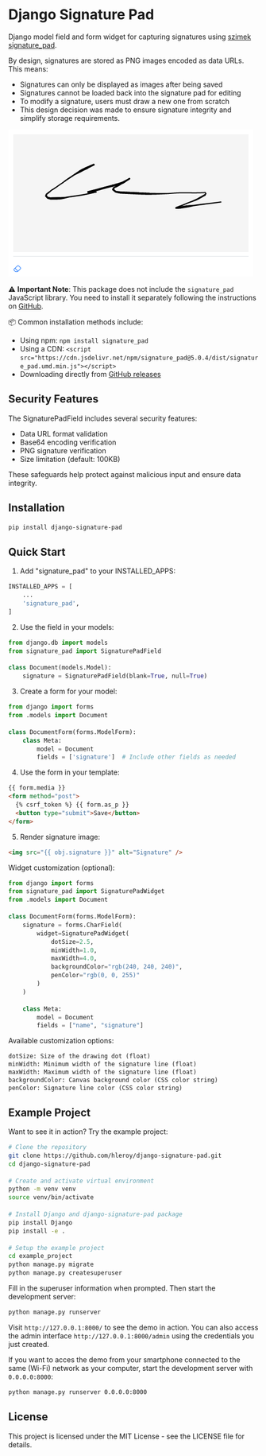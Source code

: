 # Django Signature Pad

Django model field and form widget for capturing signatures using [szimek signature_pad](https://github.com/szimek/signature_pad).

By design, signatures are stored as PNG images encoded as data URLs. This means:

- Signatures can only be displayed as images after being saved
- Signatures cannot be loaded back into the signature pad for editing
- To modify a signature, users must draw a new one from scratch
- This design decision was made to ensure signature integrity and simplify storage requirements.

![django_signature_pad.png](django_signature_pad.png)

⚠️ **Important Note**: This package does not include the `signature_pad` JavaScript library. You need to install it separately following the instructions on [GitHub](https://github.com/szimek/signature_pad/).

📦 Common installation methods include:

- Using npm: `npm install signature_pad`
- Using a CDN: `<script src="https://cdn.jsdelivr.net/npm/signature_pad@5.0.4/dist/signature_pad.umd.min.js"></script>`
- Downloading directly from [GitHub releases](https://github.com/szimek/signature_pad/releases)

## Security Features

The SignaturePadField includes several security features:

- Data URL format validation
- Base64 encoding verification
- PNG signature verification
- Size limitation (default: 100KB)

These safeguards help protect against malicious input and ensure data integrity.

## Installation

```bash
pip install django-signature-pad
```

## Quick Start

1. Add "signature_pad" to your INSTALLED_APPS:

```python
INSTALLED_APPS = [
    ...
    'signature_pad',
]
```

2. Use the field in your models:

```python
from django.db import models
from signature_pad import SignaturePadField

class Document(models.Model):
    signature = SignaturePadField(blank=True, null=True)
```

3. Create a form for your model:

```python
from django import forms
from .models import Document

class DocumentForm(forms.ModelForm):
    class Meta:
        model = Document
        fields = ['signature']  # Include other fields as needed
```

4. Use the form in your template:

```html
{{ form.media }}
<form method="post">
  {% csrf_token %} {{ form.as_p }}
  <button type="submit">Save</button>
</form>
```

5. Render signature image:

```html
<img src="{{ obj.signature }}" alt="Signature" />
```

Widget customization (optional):

```python
from django import forms
from signature_pad import SignaturePadWidget
from .models import Document

class DocumentForm(forms.ModelForm):
    signature = forms.CharField(
        widget=SignaturePadWidget(
            dotSize=2.5,
            minWidth=1.0,
            maxWidth=4.0,
            backgroundColor="rgb(240, 240, 240)",
            penColor="rgb(0, 0, 255)"
        )
    )

    class Meta:
        model = Document
        fields = ["name", "signature"]
```

Available customization options:

    dotSize: Size of the drawing dot (float)
    minWidth: Minimum width of the signature line (float)
    maxWidth: Maximum width of the signature line (float)
    backgroundColor: Canvas background color (CSS color string)
    penColor: Signature line color (CSS color string)

## Example Project

Want to see it in action? Try the example project:

```bash
# Clone the repository
git clone https://github.com/hleroy/django-signature-pad.git
cd django-signature-pad

# Create and activate virtual environment
python -m venv venv
source venv/bin/activate

# Install Django and django-signature-pad package
pip install Django
pip install -e .

# Setup the example project
cd example_project
python manage.py migrate
python manage.py createsuperuser
```

Fill in the superuser information when prompted. Then start the development server:

```bash
python manage.py runserver
```

Visit `http://127.0.0.1:8000/` to see the demo in action. You can also access the admin interface `http://127.0.0.1:8000/admin` using the credentials you just created.

If you want to acces the demo from your smartphone connected to the same (Wi-Fi) network as your computer, start the development server with `0.0.0.0:8000`:

```bash
python manage.py runserver 0.0.0.0:8000
```

## License

This project is licensed under the MIT License - see the LICENSE file for details.
